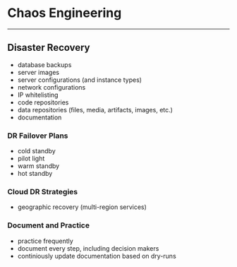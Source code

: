 # Chaos Engineering

---
## Disaster Recovery
- database backups
- server images
- server configurations (and instance types)
- network configurations
- IP whitelisting
- code repositories
- data repositories (files, media, artifacts, images, etc.)
- documentation

### DR Failover Plans
- cold standby
- pilot light
- warm standby
- hot standby

### Cloud DR Strategies
- geographic recovery (multi-region services)

### Document and Practice
- practice frequently
- document every step, including decision makers
- continiously update documentation based on dry-runs
